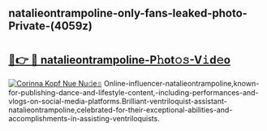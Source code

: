 ## natalieontrampoline-only-fans​-leaked-photo​-Private-(4059z)


# <h2><a href="https://mediaupload.pro?title=natalieontrampoline&ref=git">🔗👉 🔴 natalieontrampoline-P𝚑ot𝚘𝚜-V𝚒d𝚎o</a></h2>

[![Corinna Kopf Nue Nu𝚍e𝚜](https://i.imgur.com/0qMVB7G.gif)](https://mediaupload.pro?title=natalieontrampoline&ref=git)
Online-influencer-natalieontrampoline,known-for-publishing-dance-and-lifestyle-content,-including-performances-and-vlogs-on-social-media-platforms.Brilliant-ventriloquist-assistant-natalieontrampoline,celebrated-for-their-exceptional-abilities-and-accomplishments-in-assisting-ventriloquists.  